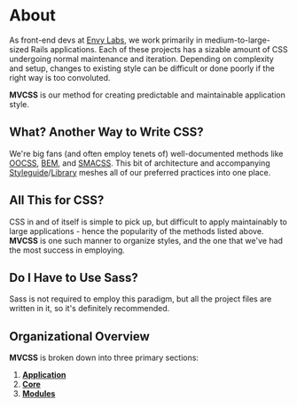 # About

As front-end devs at [Envy Labs](http://envylabs.com), we work primarily in medium-to-large-sized Rails applications. Each of these projects has a sizable amount of CSS undergoing normal maintenance and iteration. Depending on complexity and setup, changes to existing style can be difficult or done poorly if the right way is too convoluted.

**MVCSS** is our method for creating predictable and maintainable application style.

## What? Another Way to Write CSS?

We're big fans (and often employ tenets of) well-documented methods like [OOCSS](https://github.com/stubbornella/oocss/wiki), [BEM](http://bem.info/method/), and [SMACSS](http://smacss.com/). This bit of architecture and accompanying [Styleguide](http://mvcss.github.io/styleguide/)/[Library](http://mvcss.github.io/library/) meshes all of our preferred practices into one place.

## All This for CSS?

CSS in and of itself is simple to pick up, but difficult to apply maintainably to large applications - hence the popularity of the methods listed above. **MVCSS** is one such manner to organize styles, and the one that we've had the most success in employing.

## Do I Have to Use Sass?

Sass is not required to employ this paradigm, but all the project files are written in it, so it's definitely recommended.

## Organizational Overview

**MVCSS** is broken down into three primary sections:

1. [**Application**](/application/)
2. [**Core**](/core/)
3. [**Modules**](/modules/)
